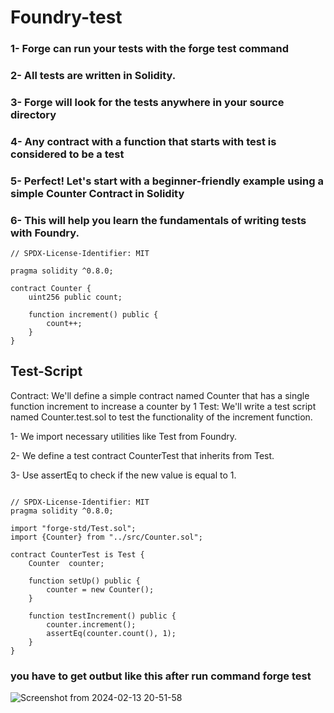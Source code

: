 # Foundry-test
### 1- Forge can run your tests with the forge test command
### 2- All tests are written in Solidity.
### 3- Forge will look for the tests anywhere in your source directory
### 4- Any contract with a function that starts with test is considered to be a test
### 5- Perfect! Let's start with a beginner-friendly example using a simple Counter Contract in Solidity
### 6- This will help you learn the fundamentals of writing tests with Foundry.

```solidity
// SPDX-License-Identifier: MIT

pragma solidity ^0.8.0;

contract Counter {
    uint256 public count;

    function increment() public {
        count++;
    }
}

```

## Test-Script
Contract: We'll define a simple contract named Counter that has a single function increment to increase a counter by 1
Test: We'll write a test script named Counter.test.sol to test the functionality of the increment function.

1- We import necessary utilities like Test from Foundry.

2- We define a test contract CounterTest that inherits from Test.

3- Use assertEq to check if the new value is equal to 1.



```solidity

// SPDX-License-Identifier: MIT
pragma solidity ^0.8.0;

import "forge-std/Test.sol";
import {Counter} from "../src/Counter.sol";

contract CounterTest is Test {
    Counter  counter;

    function setUp() public {
        counter = new Counter();
    }

    function testIncrement() public {
        counter.increment();
        assertEq(counter.count(), 1);
    }
}

```
### you have to get outbut like this after run command forge test

![Screenshot from 2024-02-13 20-51-58](https://github.com/Mahmoud-Mourad-Dev/Foundry-Test/assets/35864731/6e75cffb-2b4f-48ed-af42-0c06d77c385c)






